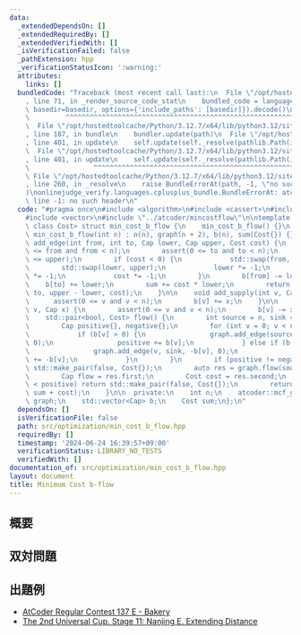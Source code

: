```yaml
---
data:
  _extendedDependsOn: []
  _extendedRequiredBy: []
  _extendedVerifiedWith: []
  _isVerificationFailed: false
  _pathExtension: hpp
  _verificationStatusIcon: ':warning:'
  attributes:
    links: []
  bundledCode: "Traceback (most recent call last):\n  File \"/opt/hostedtoolcache/Python/3.12.7/x64/lib/python3.12/site-packages/onlinejudge_verify/documentation/build.py\"\
    , line 71, in _render_source_code_stat\n    bundled_code = language.bundle(stat.path,\
    \ basedir=basedir, options={'include_paths': [basedir]}).decode()\n          \
    \         ^^^^^^^^^^^^^^^^^^^^^^^^^^^^^^^^^^^^^^^^^^^^^^^^^^^^^^^^^^^^^^^^^^^^^^^^^^^^^^^^^\n\
    \  File \"/opt/hostedtoolcache/Python/3.12.7/x64/lib/python3.12/site-packages/onlinejudge_verify/languages/cplusplus.py\"\
    , line 187, in bundle\n    bundler.update(path)\n  File \"/opt/hostedtoolcache/Python/3.12.7/x64/lib/python3.12/site-packages/onlinejudge_verify/languages/cplusplus_bundle.py\"\
    , line 401, in update\n    self.update(self._resolve(pathlib.Path(included), included_from=path))\n\
    \  File \"/opt/hostedtoolcache/Python/3.12.7/x64/lib/python3.12/site-packages/onlinejudge_verify/languages/cplusplus_bundle.py\"\
    , line 401, in update\n    self.update(self._resolve(pathlib.Path(included), included_from=path))\n\
    \                ^^^^^^^^^^^^^^^^^^^^^^^^^^^^^^^^^^^^^^^^^^^^^^^^^^^^^^^^^\n \
    \ File \"/opt/hostedtoolcache/Python/3.12.7/x64/lib/python3.12/site-packages/onlinejudge_verify/languages/cplusplus_bundle.py\"\
    , line 260, in _resolve\n    raise BundleErrorAt(path, -1, \"no such header\"\
    )\nonlinejudge_verify.languages.cplusplus_bundle.BundleErrorAt: atcoder/mincostflow.hpp:\
    \ line -1: no such header\n"
  code: "#pragma once\n#include <algorithm>\n#include <cassert>\n#include <utility>\n\
    #include <vector>\n#include \"../atcoder/mincostflow\"\n\ntemplate <class Cap,\
    \ class Cost> struct min_cost_b_flow {\n    min_cost_b_flow() {}\n    explicit\
    \ min_cost_b_flow(int n) : n(n), graph(n + 2), b(n), sum(Cost{}) {}\n\n    int\
    \ add_edge(int from, int to, Cap lower, Cap upper, Cost cost) {\n        assert(0\
    \ <= from and from < n);\n        assert(0 <= to and to < n);\n        assert(lower\
    \ <= upper);\n        if (cost < 0) {\n            std::swap(from, to);\n    \
    \        std::swap(lower, upper);\n            lower *= -1;\n            upper\
    \ *= -1;\n            cost *= -1;\n        }\n        b[from] -= lower;\n    \
    \    b[to] += lower;\n        sum += cost * lower;\n        return graph.add_edge(from,\
    \ to, upper - lower, cost);\n    }\n\n    void add_supply(int v, Cap x) {\n  \
    \      assert(0 <= v and v < n);\n        b[v] += x;\n    }\n\n    void add_demand(int\
    \ v, Cap x) {\n        assert(0 <= v and v < n);\n        b[v] -= x;\n    }\n\n\
    \    std::pair<bool, Cost> flow() {\n        int source = n, sink = source + 1;\n\
    \        Cap positive{}, negative{};\n        for (int v = 0; v < n; v++) {\n\
    \            if (b[v] > 0) {\n                graph.add_edge(source, v, b[v],\
    \ 0);\n                positive += b[v];\n            } else if (b[v] < 0) {\n\
    \                graph.add_edge(v, sink, -b[v], 0);\n                negative\
    \ += -b[v];\n            }\n        }\n        if (positive != negative) return\
    \ std::make_pair(false, Cost{});\n        auto res = graph.flow(source, sink);\n\
    \        Cap flow = res.first;\n        Cost cost = res.second;\n        if (flow\
    \ < positive) return std::make_pair(false, Cost{});\n        return std::make_pair(true,\
    \ sum + cost);\n    }\n\n  private:\n    int n;\n    atcoder::mcf_graph<Cap, Cost>\
    \ graph;\n    std::vector<Cap> b;\n    Cost sum;\n};\n"
  dependsOn: []
  isVerificationFile: false
  path: src/optimization/min_cost_b_flow.hpp
  requiredBy: []
  timestamp: '2024-06-24 16:39:57+09:00'
  verificationStatus: LIBRARY_NO_TESTS
  verifiedWith: []
documentation_of: src/optimization/min_cost_b_flow.hpp
layout: document
title: Minimum Cost b-flow
---
```


## 概要

## 双対問題

## 出題例
- [AtCoder Regular Contest 137 E - Bakery](https://atcoder.jp/contests/arc137/tasks/arc137_e)
- [The 2nd Universal Cup. Stage 11: Nanjing E. Extending Distance](https://contest.ucup.ac/contest/1435/problem/7737)